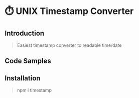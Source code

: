 # ⏱️ UNIX Timestamp Converter

## Introduction

> Easiest timestamp converter to readable time/date

## Code Samples

> 

## Installation

> npm i timestamp


